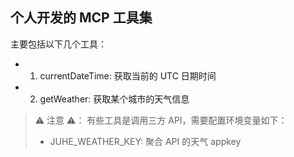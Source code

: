 ## 个人开发的 MCP 工具集

主要包括以下几个工具：

- 1. currentDateTime: 获取当前的 UTC 日期时间
- 2. getWeather: 获取某个城市的天气信息

> ⚠️ 注意 ⚠️： 有些工具是调用三方 API，需要配置环境变量如下：
>
> - JUHE_WEATHER_KEY: 聚合 API 的天气 appkey
